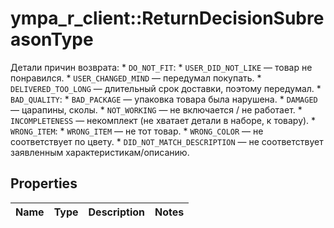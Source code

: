 # ympa_r_client::ReturnDecisionSubreasonType

Детали причин возврата:   * `DO_NOT_FIT`:     * `USER_DID_NOT_LIKE` — товар не понравился.     * `USER_CHANGED_MIND` — передумал покупать.     * `DELIVERED_TOO_LONG` — длительный срок доставки, поэтому передумал.    * `BAD_QUALITY`:     * `BAD_PACKAGE` — упаковка товара была нарушена.     * `DAMAGED` — царапины, сколы.     * `NOT_WORKING` — не включается / не работает.     * `INCOMPLETENESS` — некомплект (не хватает детали в наборе, к товару).    * `WRONG_ITEM`:     * `WRONG_ITEM` — не тот товар.     * `WRONG_COLOR` — не соответствует по цвету.     * `DID_NOT_MATCH_DESCRIPTION` — не соответствует заявленным характеристикам/описанию. 

## Properties
Name | Type | Description | Notes
------------ | ------------- | ------------- | -------------



